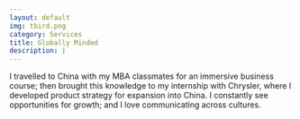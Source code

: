 ```yaml
---
layout: default
img: tbird.png
category: Services
title: Globally Minded
description: |
---
```

I travelled to China with my MBA classmates for an immersive business course; then brought this knowledge to my internship with Chrysler, where I developed product strategy for expansion into China.  I constantly see opportunities for growth; and I love communicating across cultures.
